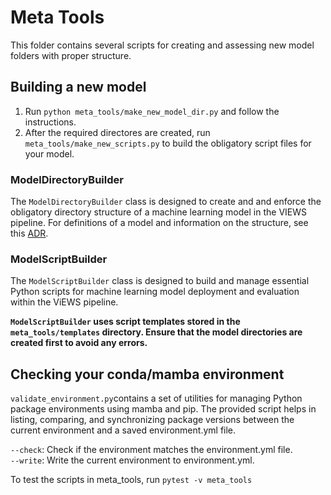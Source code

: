 # Meta Tools

This folder contains several scripts for creating and assessing new model folders with proper structure.

## Building a new model

1. Run `python meta_tools/make_new_model_dir.py` and follow the instructions.
2. After the required directores are created, run `meta_tools/make_new_scripts.py` to build the obligatory script files for your model.


### ModelDirectoryBuilder

The `ModelDirectoryBuilder` class is designed to create and and enforce the obligatory directory structure of a machine learning model in the VIEWS pipeline. For definitions of a model and information on the structure, see this [ADR](https://github.com/prio-data/views_pipeline/blob/main/documentation/ADRs/005_model_definition_and_structure.md).

### ModelScriptBuilder

The `ModelScriptBuilder` class is designed to build and manage essential Python scripts for machine learning model deployment and evaluation within the ViEWS pipeline.

**`ModelScriptBuilder` uses script templates stored in the `meta_tools/templates` directory. Ensure that the model directories are created first to avoid any errors.**

## Checking your conda/mamba environment

`validate_environment.py`contains a set of utilities for managing Python package environments using mamba and pip. The provided script helps in listing, comparing, and synchronizing package versions between the current environment and a saved environment.yml file.

`--check`: Check if the environment matches the environment.yml file.     
`--write`: Write the current environment to environment.yml.

To test the scripts in meta_tools, run `pytest -v meta_tools`